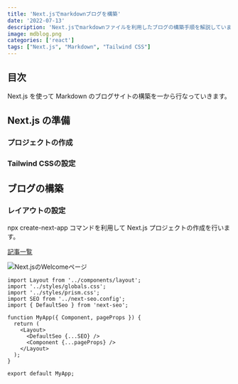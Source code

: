 ```yaml
---
title: 'Next.jsでmarkdownブログを構築'
date: '2022-07-13'
description: 'Next.jsでmarkdownファイルを利用したブログの構築手順を解説しています。今回のブログについては参考先のJavaScriptファイルを参考にして作成していましたが、途中からTypeScriptに変更しています。その過程でCSSがなぜかトップページ以外のページネーション先に反映されなかったり、目次がサイドバーに行かなかったりとトラブルが発生しました。オンライン勉強会やchatGTPを使用してもなかなか解決せず現状の状態となります。何か良い解決方法があればご教示いただきたいです。よろしくお願いいたします。'
image: mdblog.png
categories: ['react']
tags: ["Next.js", "Markdown", "Tailwind CSS"]
---
```

## 目次

Next.js を使って Markdown のブログサイトの構築を一から行なっていきます。

## Next.js の準備

### プロジェクトの作成

### Tailwind CSSの設定

## ブログの構築
### レイアウトの設定

npx create-next-app コマンドを利用して Next.js プロジェクトの作成を行います。

[記事一覧](/)

![Next.jsのWelcomeページ](http://localhost:3000/welcomeblog.png)

```js[class="line-numbers"]
import Layout from '../components/layout';
import '../styles/globals.css';
import '../styles/prism.css';
import SEO from '../next-seo.config';
import { DefaultSeo } from 'next-seo';

function MyApp({ Component, pageProps }) {
  return (
    <Layout>
      <DefaultSeo {...SEO} />
      <Component {...pageProps} />
    </Layout>
  );
}

export default MyApp;
```
